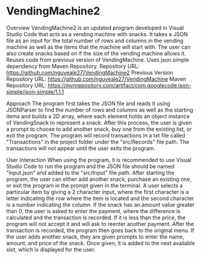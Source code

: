 # VendingMachine2

Overview
VendingMachine2 is an updated program developed in Visual Studio Code that acts as a vending machine with snacks. 
It takes a JSON file as an input for the total number of rows and columns in the vending machine as well as the items that the machine will start with.
The user can also create snacks based on if the size of the vending machine allows it. 
Reuses code from previous version of VendingMachine. Uses json.simple dependency from Maven Repository.
Repository URL: https://github.com/nguyeale27/VendingMachine2
Previous Version Repository URL: https://github.com/nguyeale27/VendingMachine
Maven Repository URL: https://mvnrepository.com/artifact/com.googlecode.json-simple/json-simple/1.1.1

Approach
The program first takes the JSON file and reads it using JSONParser to find the number of rows and columns as well as the starting items and builds a 2D array, where
each element holds an object instance of VendingSnack to represent a snack. 
After this process, the user is given a prompt to choose to add another snack, buy one from the existing list, or exit the program.
The program will record transactions in a txt file called "Transactions" in the project folder under the "src/Records" file path. 
The transactions will not appear until the user exits the program.

User Interaction
When using the program, it is recommended to use Visual Studio Code to run the program and the JSON file should be named "input.json" and added to the "src/Input" file path.
After starting the program, the user can either add another snack, purchase an existing one, or exit the program in the prompt given in the terminal.
A user selects a particular item by giving a 2 character input, 
where the first character is a letter indicating the row where the item is located and the second character is a number indicating the column.
If the snack has an amount value greater than 0, the user is asked to enter the payment, where the difference is calculated and the transaction is recorded.
If it is less than the price, the program will not accept it and will ask to reenter another payment. After the transaction is recorded, the program then goes back to the original menu.
If the user adds another snack, they are given prompts to enter the name, amount, and price of the snack. Once given, it is added to the next available slot, which is
displayed for the user.
